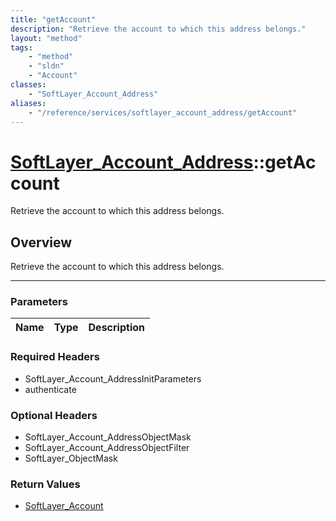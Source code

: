 ```yaml
---
title: "getAccount"
description: "Retrieve the account to which this address belongs."
layout: "method"
tags:
    - "method"
    - "sldn"
    - "Account"
classes:
    - "SoftLayer_Account_Address"
aliases:
    - "/reference/services/softlayer_account_address/getAccount"
---
```

# [SoftLayer_Account_Address](/reference/services/SoftLayer_Account_Address)::getAccount


Retrieve the account to which this address belongs.


## Overview 
Retrieve the account to which this address belongs.

-----

### Parameters 
|Name | Type | Description |
| --- | --- | --- |


### Required Headers
* SoftLayer_Account_AddressInitParameters
* authenticate


### Optional Headers
* SoftLayer_Account_AddressObjectMask
* SoftLayer_Account_AddressObjectFilter
* SoftLayer_ObjectMask

### Return Values
* <a href='/reference/datatypes/SoftLayer_Account'>SoftLayer_Account </a>




